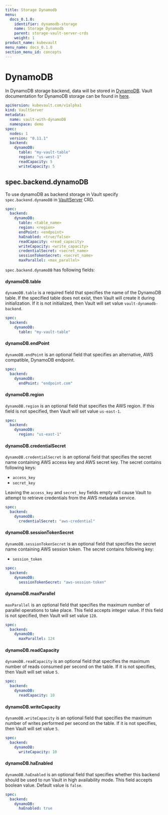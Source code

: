```yaml
---
title: Storage Dynamodb
menu:
  docs_0.1.0:
    identifier: dynamodb-storage
    name: Storage Dynamodb
    parent: storage-vault-server-crds
    weight: 1
product_name: kubevault
menu_name: docs_0.1.0
section_menu_id: concepts
---
```

# DynamoDB

In DynamoDB storage backend, data will be stored in [DynamoDB](https://aws.amazon.com/dynamodb/). Vault documentation for DynamoDB storage can be found in [here](https://www.vaultproject.io/docs/configuration/storage/dynamodb.html).


```yaml
apiVersion: kubevault.com/v1alpha1
kind: VaultServer
metadata:
  name: vault-with-dynamoDB
  namespace: demo
spec:
  nodes: 1
  version: "0.11.1"
  backend:
    dynamoDB:
      table: "my-vault-table"
      region: "us-west-1"
      readCapacity: 5
      writeCapacity: 5
```

## spec.backend.dynamoDB

To use dynamoDB as backend storage in Vault specify `spec.backend.dynamoDB` in [VaultServer](/docs/concepts/vault-server-crds/vaultserver.md) CRD.

```yaml
spec:
  backend:
    dynamoDB:
      table: <table_name>
      region: <region>
      endPoint: <endpoint>
      haEnabled: <true/false>
      readCapacity: <read_capacity>
      writeCapacity: <write_capacity>
      credentialSecret: <secret_name>
      sessionTokenSecret: <secret_name>
      maxParallel: <max_parallel>
```

`spec.backend.dynamoDB` has following fields:

#### dynamoDB.table

`dynamoDB.table` is a required field that specifies the name of the DynamoDB table. If the specified table does not exist, then Vault will create it during initialization. If it is not initialized, then Vault will set value `vault-dynamodb-backend`.

```yaml
spec:
  backend:
    dynamoDB:
      table: "my-vault-table"
```

#### dynamoDB.endPoint

`dynamoDB.endPoint` is an optional field that specifies an alternative, AWS compatible, DynamoDB endpoint.

```yaml
spec:
  backend:
    dynamoDB:
      endPoint: "endpoint.com"
```

#### dynamoDB.region

`dynamoDB.region` is an optional field that specifies the AWS region. If this field is not specified, then Vault will set value `us-east-1`.

```yaml
spec:
  backend:
    dynamoDB:
      region: "us-east-1"
```

#### dynamoDB.credentialSecret

`dynamoDB.credentialSecret` is an optional field that specifies the secret name containing AWS access key and AWS secret key. The secret contains following keys:
  
- `access_key`
- `secret_key`

Leaving the `access_key` and `secret_key` fields empty will cause Vault to attempt to retrieve credentials from the AWS metadata service.

```yaml
spec:
  backend:
    dynamoDB:
      credentialSecret: "aws-credential"
```

#### dynamoDB.sessionTokenSecret

`dynamoDB.sessionTokenSecret` is an optional field that specifies the secret name containing AWS session token. The secret contains following key:
  
- `session_token`

```yaml
spec:
  backend:
    dynamoDB:
      sessionTokenSecret: "aws-session-token"
```

#### dynamoDB.maxParallel

`maxParallel` is an optional field that specifies the maximum number of parallel operations to take place. This field accepts integer value. If this field is not specified, then Vault will set value `128`.

```yaml
spec:
  backend:
    dynamoDB:
      maxParallel: 124
```

#### dynamoDB.readCapacity

`dynamoDB.readCapacity` is an optional field that specifies the maximum number of reads consumed per second on the table. If it is not specifies, then Vault will set value `5`.

```yaml
spec:
  backend:
    dynamoDB:
      readCapacity: 10
```

#### dynamoDB.writeCapacity

`dynamoDB.writeCapacity` is an optional field that specifies the maximum number of writes performed per second on the table. If it is not specifies, then Vault will set value `5`.

```yaml
spec:
  backend:
    dynamoDB:
      writeCapacity: 10
```

#### dynamoDB.haEnabled

`dynamoDB.haEnabled` is an optional field that specifies whether this backend should be used to run Vault in high availability mode. This field accepts boolean value. Default value is `false`.

```yaml
spec:
  backend:
    dynamoDB:
      haEnabled: true
```
